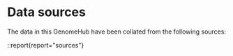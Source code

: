 # Data sources

The data in this GenomeHub have been collated from the following sources:

::report{report="sources"}
